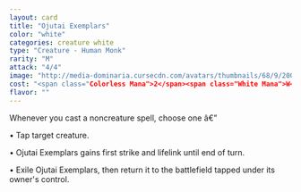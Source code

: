 ```yaml
---
layout: card
title: "Ojutai Exemplars"
color: "white"
categories: creature white
type: "Creature - Human Monk"
rarity: "M"
attack: "4/4"
image: "http://media-dominaria.cursecdn.com/avatars/thumbnails/68/9/200/283/635611470912046558.png"
cost: "<span class="Colorless Mana">2</span><span class="White Mana">W</span><span class="White Mana">W</span>"
flavor: ""
---
```


Whenever you cast a noncreature spell, choose one â€”

&bull; Tap target creature.

&bull; Ojutai Exemplars gains first strike and lifelink until end of turn.

&bull; Exile Ojutai Exemplars, then return it to the battlefield tapped under its owner's control.
